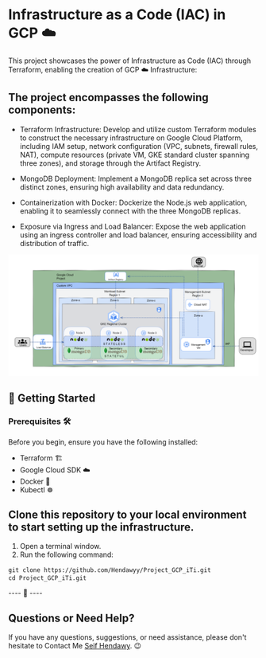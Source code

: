 # Infrastructure as a Code (IAC) in GCP ☁️

This project showcases the power of Infrastructure as Code (IAC) through Terraform, enabling the creation of GCP ☁️ Infrastructure:

## The project encompasses the following components:

- Terraform Infrastructure: Develop and utilize custom Terraform modules to construct the necessary infrastructure on Google Cloud Platform, including IAM setup, network configuration (VPC, subnets, firewall rules, NAT), compute resources (private VM, GKE standard cluster spanning three zones), and storage through the Artifact Registry.

- MongoDB Deployment: Implement a MongoDB replica set across three distinct zones, ensuring high availability and data redundancy.

- Containerization with Docker: Dockerize the Node.js web application, enabling it to seamlessly connect with the three MongoDB replicas.

- Exposure via Ingress and Load Balancer: Expose the web application using an ingress controller and load balancer, ensuring accessibility and distribution of traffic.

![Requirements](./Req/Requirements.png)

## 🚀 Getting Started

### Prerequisites  🛠️

Before you begin, ensure you have the following installed:

- Terraform 🏗️
- Google Cloud SDK ☁️
- Docker  🐋
- Kubectl ☸

## Clone this repository to your local environment to start setting up the infrastructure.

1. Open a terminal window.
2. Run the following command:
```
git clone https://github.com/Hendawyy/Project_GCP_iTi.git
cd Project_GCP_iTi.git
```
---- 🌟 ----



## Questions or Need Help?

If you have any questions, suggestions, or need assistance, please don't hesitate to Contact Me [Seif Hendawy](mailto:seifhendawy1@gmail.com). 😉

